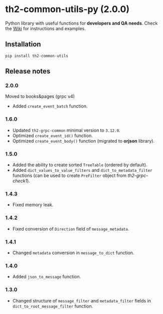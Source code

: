 # th2-common-utils-py (2.0.0)
Python library with useful functions for **developers and QA needs**. Check the [Wiki](https://github.com/th2-net/th2-common-utils-py/wiki) for instructions and examples.

## Installation
```
pip install th2-common-utils
```

## Release notes

### 2.0.0
Moved to books&pages (grpc v4)

* Added `create_event_batch` function.

### 1.6.0

* Updated `th2-grpc-common` minimal version to `3.12.0`.
* Optimized `create_event_id()` function.
* Optimized `create_event_body()` function (migrated to **orjson** library).

### 1.5.0

* Added the ability to create sorted `TreeTable` (ordered by default).
* Added `dict_values_to_value_filters` and `dict_to_metadata_filter` functions (can be used to create `PreFilter` object from *th2-grpc-check1*).

### 1.4.3

* Fixed memory leak.

### 1.4.2

* Fixed conversion of `Direction` field of `message_metadata`.

### 1.4.1

* Changed `metadata` conversion in `message_to_dict` function.

### 1.4.0

* Added `json_to_message` function.


### 1.3.0

* Changed structure of `message_filter` and `metadata_filter` fields in `dict_to_root_message_filter` function.
